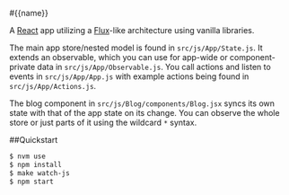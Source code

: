 #{{name}}

A [React](http://facebook.github.io/react/) app utilizing a [Flux](http://facebook.github.io/flux/)-like architecture using vanilla libraries.

The main app store/nested model is found in `src/js/App/State.js`. It extends an observable, which you can use for app-wide or component-private data in `src/js/App/Observable.js`. You call actions and listen to events in `src/js/App/App.js` with example actions being found in `src/js/App/Actions.js`.

The blog component in `src/js/Blog/components/Blog.jsx` syncs its own state with that of the app state on its change. You can observe the whole store or just parts of it using the wildcard `*` syntax.

##Quickstart

```bash
$ nvm use
$ npm install
$ make watch-js
$ npm start
```